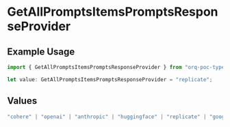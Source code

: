 # GetAllPromptsItemsPromptsResponseProvider

## Example Usage

```typescript
import { GetAllPromptsItemsPromptsResponseProvider } from "orq-poc-typescript-multi-env-version/models/operations";

let value: GetAllPromptsItemsPromptsResponseProvider = "replicate";
```

## Values

```typescript
"cohere" | "openai" | "anthropic" | "huggingface" | "replicate" | "google" | "google-ai" | "azure" | "aws" | "anyscale" | "perplexity" | "groq" | "fal" | "leonardoai" | "nvidia"
```